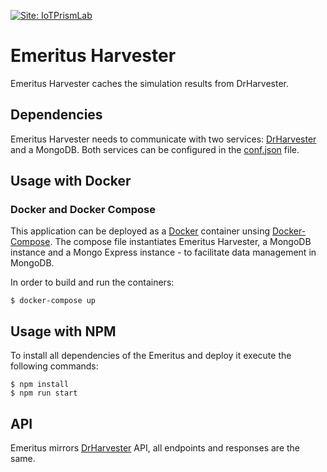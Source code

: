 [![Site: IoTPrismLab](https://img.shields.io/badge/site-IoT%20Prism%20Lab-blue)](http://iot-prism-lab.nws.cs.unibo.it/)


# Emeritus Harvester

Emeritus Harvester caches the simulation results from DrHarvester.

## Dependencies
Emeritus Harvester needs to communicate with two services: [DrHarvester](https://github.com/xAlessandroC/harvester-adapter) and a MongoDB. Both services can be configured in the [conf.json](src/config/conf.json) file.


## Usage with Docker

### Docker and Docker Compose

This application can be deployed as a [Docker](https://www.docker.com) container unsing [Docker-Compose](https://docs.docker.com/compose/).
The compose file instantiates Emeritus Harvester, a MongoDB instance and a Mongo Express instance - to facilitate data management in MongoDB.   


In order to build and run the containers:

```console
$ docker-compose up
```

## Usage with NPM

To install all dependencies of the Emeritus and deploy it execute the following commands:

```console
$ npm install
$ npm run start
```

## API

Emeritus mirrors [DrHarvester](https://github.com/xAlessandroC/harvester-adapter) API, all endpoints and responses are the same.